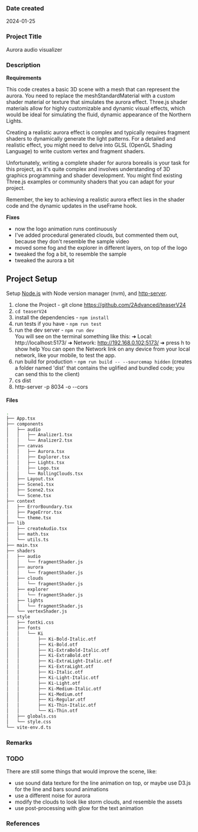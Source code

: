 ### Date created

2024-01-25

### Project Title

Aurora audio visualizer

### Description

**Requirements**

This code creates a basic 3D scene with a mesh that can represent the aurora. You need to replace the meshStandardMaterial with a custom shader material or texture that simulates the aurora effect. Three.js shader materials allow for highly customizable and dynamic visual effects, which would be ideal for simulating the fluid, dynamic appearance of the Northern Lights.

Creating a realistic aurora effect is complex and typically requires fragment shaders to dynamically generate the light patterns. For a detailed and realistic effect, you might need to delve into GLSL (OpenGL Shading Language) to write custom vertex and fragment shaders.

Unfortunately, writing a complete shader for aurora borealis is your task for this project, as it's quite complex and involves understanding of 3D graphics programming and shader development. You might find existing Three.js examples or community shaders that you can adapt for your project.

Remember, the key to achieving a realistic aurora effect lies in the shader code and the dynamic updates in the useFrame hook.

**Fixes**

- now the logo animation runs continuously
- I've added procedural generated clouds, but commented them out, because they don't resemble the sample video
- moved some fog and the explorer in different layers, on top of the logo
- tweaked the fog a bit, to resemble the sample
- tweaked the aurora a bit

## Project Setup

Setup [Node.js](https://www.sitepoint.com/quick-tip-multiple-versions-node-nvm/) with Node version manager (nvm), and [http-server](https://www.npmjs.com/package/http-server).

1. clone the Project - git clone https://github.com/2Advanced/teaserV24
2. `cd teaserV24`
3. install the dependencies - `npm install`
4. run tests if you have - `npm run test`
5. run the dev server - `npm run dev`  
   You will see on the terminal something like this:
   ➜ Local: http://localhost:5173/
   ➜ Network: http://192.168.0.102:5173/
   ➜ press h to show help
   You can open the Network link on any device from your local network, like your mobile, to test the app.
6. run build for production - `npm run build -- --sourcemap hidden` (creates a folder named 'dist' that contains the uglified and bundled code; you can send this to the client)
7. cs dist
8. http-server -p 8034 -o --cors

#### Files

```bash
.
├── App.tsx
├── components
│   ├── audio
│   │   ├── Analizer1.tsx
│   │   └── Analizer2.tsx
│   ├── canvas
│   │   ├── Aurora.tsx
│   │   ├── Explorer.tsx
│   │   ├── Lights.tsx
│   │   ├── Logo.tsx
│   │   └── RollingClouds.tsx
│   ├── Layout.tsx
│   ├── Scene1.tsx
│   ├── Scene2.tsx
│   └── Scene.tsx
├── context
│   ├── ErrorBoundary.tsx
│   ├── PageError.tsx
│   └── theme.tsx
├── lib
│   ├── createAudio.tsx
│   ├── math.tsx
│   └── utils.ts
├── main.tsx
├── shaders
│   ├── audio
│   │   └── fragmentShader.js
│   ├── aurora
│   │   └── fragmentShader.js
│   ├── clouds
│   │   └── fragmentShader.js
│   ├── explorer
│   │   └── fragmentShader.js
│   ├── lights
│   │   └── fragmentShader.js
│   └── vertexShader.js
├── style
│   ├── fontki.css
│   ├── fonts
│   │   └── Ki
│   │       ├── Ki-Bold-Italic.otf
│   │       ├── Ki-Bold.otf
│   │       ├── Ki-ExtraBold-Italic.otf
│   │       ├── Ki-ExtraBold.otf
│   │       ├── Ki-ExtraLight-Italic.otf
│   │       ├── Ki-ExtraLight.otf
│   │       ├── Ki-Italic.otf
│   │       ├── Ki-Light-Italic.otf
│   │       ├── Ki-Light.otf
│   │       ├── Ki-Medium-Italic.otf
│   │       ├── Ki-Medium.otf
│   │       ├── Ki-Regular.otf
│   │       ├── Ki-Thin-Italic.otf
│   │       └── Ki-Thin.otf
│   ├── globals.css
│   └── style.css
└── vite-env.d.ts
```

### Remarks

### TODO

There are still some things that would improve the scene, like:

- use sound data texture for the line animation on top, or maybe use D3.js for the line and bars sound animations
- use a different noise for aurora
- modify the clouds to look like storm clouds, and resemble the assets
- use post-processing with glow for the text animation

### References
